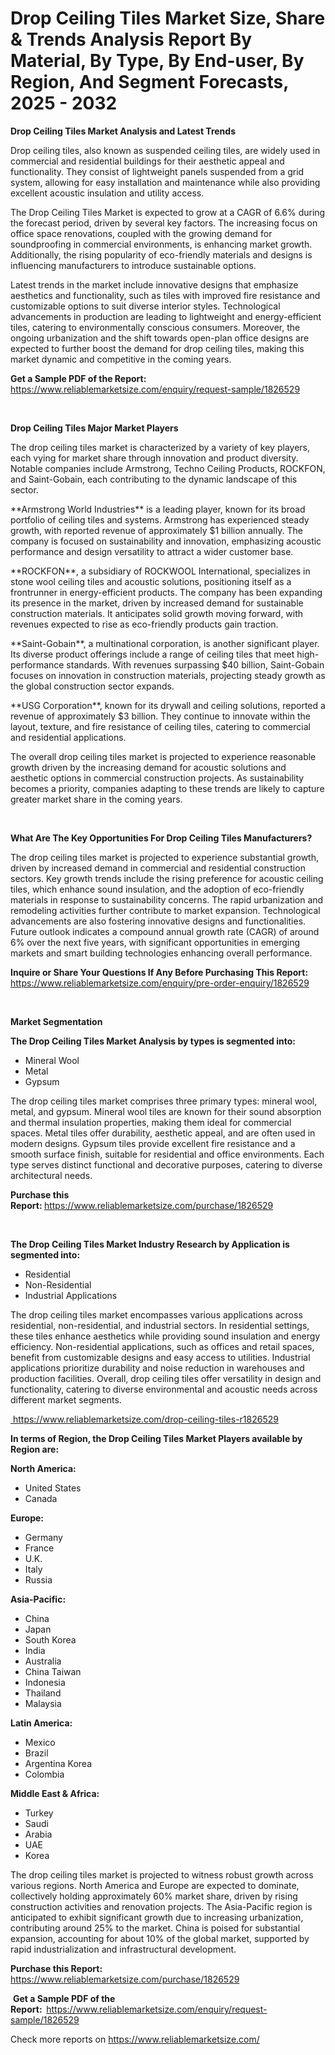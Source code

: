 <p><h1>Drop Ceiling Tiles Market Size, Share & Trends Analysis Report By Material, By Type, By End-user, By Region, And Segment Forecasts, 2025 - 2032</h1></p><p><strong>Drop Ceiling Tiles Market Analysis and Latest Trends</strong></p>
<p><p>Drop ceiling tiles, also known as suspended ceiling tiles, are widely used in commercial and residential buildings for their aesthetic appeal and functionality. They consist of lightweight panels suspended from a grid system, allowing for easy installation and maintenance while also providing excellent acoustic insulation and utility access. </p><p>The Drop Ceiling Tiles Market is expected to grow at a CAGR of 6.6% during the forecast period, driven by several key factors. The increasing focus on office space renovations, coupled with the growing demand for soundproofing in commercial environments, is enhancing market growth. Additionally, the rising popularity of eco-friendly materials and designs is influencing manufacturers to introduce sustainable options. </p><p>Latest trends in the market include innovative designs that emphasize aesthetics and functionality, such as tiles with improved fire resistance and customizable options to suit diverse interior styles. Technological advancements in production are leading to lightweight and energy-efficient tiles, catering to environmentally conscious consumers. Moreover, the ongoing urbanization and the shift towards open-plan office designs are expected to further boost the demand for drop ceiling tiles, making this market dynamic and competitive in the coming years.</p></p>
<p><strong>Get a Sample PDF of the Report:&nbsp;</strong> <a href="https://www.reliablemarketsize.com/enquiry/request-sample/1826529?utm_campaign=1872&utm_medium=2&utm_source=Github&utm_content=ia&utm_term=07022025&utm_id=drop-ceiling-tiles">https://www.reliablemarketsize.com/enquiry/request-sample/1826529</a></p>
<p>&nbsp;</p>
<p><strong>Drop Ceiling Tiles Major Market Players</strong></p>
<p><p>The drop ceiling tiles market is characterized by a variety of key players, each vying for market share through innovation and product diversity. Notable companies include Armstrong, Techno Ceiling Products, ROCKFON, and Saint-Gobain, each contributing to the dynamic landscape of this sector.</p><p>**Armstrong World Industries** is a leading player, known for its broad portfolio of ceiling tiles and systems. Armstrong has experienced steady growth, with reported revenue of approximately $1 billion annually. The company is focused on sustainability and innovation, emphasizing acoustic performance and design versatility to attract a wider customer base.</p><p>**ROCKFON**, a subsidiary of ROCKWOOL International, specializes in stone wool ceiling tiles and acoustic solutions, positioning itself as a frontrunner in energy-efficient products. The company has been expanding its presence in the market, driven by increased demand for sustainable construction materials. It anticipates solid growth moving forward, with revenues expected to rise as eco-friendly products gain traction.</p><p>**Saint-Gobain**, a multinational corporation, is another significant player. Its diverse product offerings include a range of ceiling tiles that meet high-performance standards. With revenues surpassing $40 billion, Saint-Gobain focuses on innovation in construction materials, projecting steady growth as the global construction sector expands.</p><p>**USG Corporation**, known for its drywall and ceiling solutions, reported a revenue of approximately $3 billion. They continue to innovate within the layout, texture, and fire resistance of ceiling tiles, catering to commercial and residential applications.</p><p>The overall drop ceiling tiles market is projected to experience reasonable growth driven by the increasing demand for acoustic solutions and aesthetic options in commercial construction projects. As sustainability becomes a priority, companies adapting to these trends are likely to capture greater market share in the coming years.</p></p>
<p>&nbsp;</p>
<p><strong>What Are The Key Opportunities For Drop Ceiling Tiles Manufacturers?</strong></p>
<p><p>The drop ceiling tiles market is projected to experience substantial growth, driven by increased demand in commercial and residential construction sectors. Key growth trends include the rising preference for acoustic ceiling tiles, which enhance sound insulation, and the adoption of eco-friendly materials in response to sustainability concerns. The rapid urbanization and remodeling activities further contribute to market expansion. Technological advancements are also fostering innovative designs and functionalities. Future outlook indicates a compound annual growth rate (CAGR) of around 6% over the next five years, with significant opportunities in emerging markets and smart building technologies enhancing overall performance.</p></p>
<p><strong>Inquire or Share Your Questions If Any Before Purchasing This Report:</strong> <a href="https://www.reliablemarketsize.com/enquiry/pre-order-enquiry/1826529?utm_campaign=1872&utm_medium=2&utm_source=Github&utm_content=ia&utm_term=07022025&utm_id=drop-ceiling-tiles">https://www.reliablemarketsize.com/enquiry/pre-order-enquiry/1826529</a></p>
<p>&nbsp;</p>
<p><strong>Market Segmentation</strong></p>
<p><strong>The Drop Ceiling Tiles Market Analysis by types is segmented into:</strong></p>
<p><ul><li>Mineral Wool</li><li>Metal</li><li>Gypsum</li></ul></p>
<p><p>The drop ceiling tiles market comprises three primary types: mineral wool, metal, and gypsum. Mineral wool tiles are known for their sound absorption and thermal insulation properties, making them ideal for commercial spaces. Metal tiles offer durability, aesthetic appeal, and are often used in modern designs. Gypsum tiles provide excellent fire resistance and a smooth surface finish, suitable for residential and office environments. Each type serves distinct functional and decorative purposes, catering to diverse architectural needs.</p></p>
<p><strong>Purchase this Report:&nbsp;</strong><a href="https://www.reliablemarketsize.com/purchase/1826529?utm_campaign=1872&utm_medium=2&utm_source=Github&utm_content=ia&utm_term=07022025&utm_id=drop-ceiling-tiles">https://www.reliablemarketsize.com/purchase/1826529</a></p>
<p>&nbsp;</p>
<p><strong>The Drop Ceiling Tiles Market Industry Research by Application is segmented into:</strong></p>
<p><ul><li>Residential</li><li>Non-Residential</li><li>Industrial Applications</li></ul></p>
<p><p>The drop ceiling tiles market encompasses various applications across residential, non-residential, and industrial sectors. In residential settings, these tiles enhance aesthetics while providing sound insulation and energy efficiency. Non-residential applications, such as offices and retail spaces, benefit from customizable designs and easy access to utilities. Industrial applications prioritize durability and noise reduction in warehouses and production facilities. Overall, drop ceiling tiles offer versatility in design and functionality, catering to diverse environmental and acoustic needs across different market segments.</p></p>
<p><a href="https://www.reliablemarketsize.com/drop-ceiling-tiles-r1826529?utm_campaign=1872&utm_medium=2&utm_source=Github&utm_content=ia&utm_term=07022025&utm_id=drop-ceiling-tiles">&nbsp;https://www.reliablemarketsize.com/drop-ceiling-tiles-r1826529</a></p>
<p><strong>In terms of Region, the Drop Ceiling Tiles Market Players available by Region are:</strong></p>
<p>
    <p> <strong> North America: </strong>
        <ul>
            <li>United States</li>
            <li>Canada</li>
        </ul>
        </p> 
    <p> <strong> Europe: </strong>
        <ul>
            <li>Germany</li>
            <li>France</li>
            <li>U.K.</li>
            <li>Italy</li>
            <li>Russia</li>
        </ul>
        </p> 
    <p> <strong> Asia-Pacific: </strong>
        <ul>
            <li>China</li>
            <li>Japan</li>
            <li>South Korea</li>
            <li>India</li>
            <li>Australia</li>
            <li>China Taiwan</li>
            <li>Indonesia</li>
            <li>Thailand</li>
            <li>Malaysia</li>
        </ul>
        </p> 
    <p> <strong> Latin America: </strong>
        <ul>
            <li>Mexico</li>
            <li>Brazil</li>
            <li>Argentina Korea</li>
            <li>Colombia</li>
        </ul>
        </p> 
    <p> <strong> Middle East & Africa: </strong>
        <ul>
            <li>Turkey</li>
            <li>Saudi</li>
            <li>Arabia</li>
            <li>UAE</li>
            <li>Korea</li>
        </ul>
    </p>
    </p>
<p><p>The drop ceiling tiles market is projected to witness robust growth across various regions. North America and Europe are expected to dominate, collectively holding approximately 60% market share, driven by rising construction activities and renovation projects. The Asia-Pacific region is anticipated to exhibit significant growth due to increasing urbanization, contributing around 25% to the market. China is poised for substantial expansion, accounting for about 10% of the global market, supported by rapid industrialization and infrastructural development.</p></p>
<p><strong>Purchase this Report: </strong><a href="https://www.reliablemarketsize.com/purchase/1826529?utm_campaign=1872&utm_medium=2&utm_source=Github&utm_content=ia&utm_term=07022025&utm_id=drop-ceiling-tiles">https://www.reliablemarketsize.com/purchase/1826529</a></p>
<p>&nbsp;<strong>Get a Sample PDF of the Report:&nbsp;&nbsp;</strong><a href="https://www.reliablemarketsize.com/enquiry/request-sample/1826529?utm_campaign=1872&utm_medium=2&utm_source=Github&utm_content=ia&utm_term=07022025&utm_id=drop-ceiling-tiles">https://www.reliablemarketsize.com/enquiry/request-sample/1826529</a></p>
<p><strong></strong></p>
<p>Check more reports on <a href="https://www.reliablemarketsize.com/?utm_campaign=1872&utm_medium=2&utm_source=Github&utm_content=ia&utm_term=07022025&utm_id=drop-ceiling-tiles">https://www.reliablemarketsize.com/</a></p>